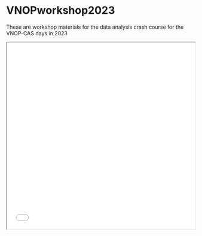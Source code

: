 # VNOPworkshop2023
These are workshop materials for the data analysis crash course for the VNOP-CAS days in 2023

<iframe src="markdown.html" width="100%" height="500"></iframe>

